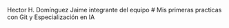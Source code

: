 Hector H. Domínguez Jaime integrante del equipo # 
Mis primeras practicas con Git y Especialización en IA
